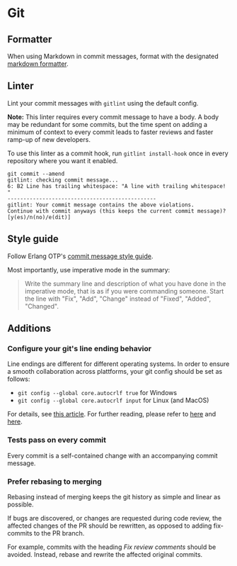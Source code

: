 # Git

## Formatter

When using Markdown in commit messages, format with the designated
[markdown formatter](../markdown/README.md#formatter).

## Linter

Lint your commit messages with `gitlint` using the default config.

**Note:** This linter requires every commit message to have a body. A body
may be redundant for some commits, but the time spent on adding a minimum
of context to every commit leads to faster reviews and faster ramp-up of
new developers.

To use this linter as a commit hook, run `gitlint install-hook` once in
every repository where you want it enabled.

```
git commit --amend
gitlint: checking commit message...
6: B2 Line has trailing whitespace: "A line with trailing whitespace!  "
-----------------------------------------------
gitlint: Your commit message contains the above violations.
Continue with commit anyways (this keeps the current commit message)? [y(es)/n(no)/e(dit)]
```

## Style guide

Follow Erlang OTP's [commit message style
guide](https://github.com/erlang/otp/wiki/writing-good-commit-messages).

Most importantly, use imperative mode in the summary:

> Write the summary line and description of what you have done in the
> imperative mode, that is as if you were commanding someone. Start the
> line with "Fix", "Add", "Change" instead of "Fixed", "Added", "Changed".

## Additions

### Configure your git's line ending behavior

Line endings are different for different operating systems. In order to
ensure a smooth collaboration across plattforms, your git config should be set as follows:
- `git config --global core.autocrlf true` for Windows
- `git config --global core.autocrlf input` for Linux (and MacOS)

For details, see [this article](https://stackoverflow.com/questions/10418975/how-to-change-line-ending-settings).
For further reading, please refer to [here](https://stackoverflow.com/questions/3206843/how-line-ending-conversions-work-with-git-core-autocrlf-between-different-operat) and [here](http://web.archive.org/web/20150912185006/http://adaptivepatchwork.com:80/2012/03/01/mind-the-end-of-your-line/).

### Tests pass on every commit

Every commit is a self-contained change with an accompanying commit
message.

### Prefer rebasing to merging

Rebasing instead of merging keeps the git history as simple and linear as
possible.

If bugs are discovered, or changes are requested during code review, the
affected changes of the PR should be rewritten, as opposed to adding
fix-commits to the PR branch.

For example, commits with the heading _Fix review comments_ should be
avoided. Instead, rebase and rewrite the affected original commits.
